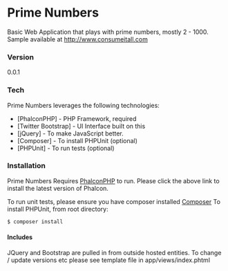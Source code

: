 # Prime Numbers

Basic Web Application that plays with prime numbers, mostly 2 - 1000.
Sample available at http://www.consumeitall.com

### Version
0.0.1

### Tech
Prime Numbers leverages the following technologies: 
* [PhalconPHP] - PHP Framework, required 
* [Twitter Bootstrap] - UI Interface built on this 
* [jQuery] - To make JavaScript better. 
* [Composer] - To install PHPUnit (optional) 
* [PHPUnit] - To run tests (optional)

### Installation

Prime Numbers Requires [PhalconPHP](https://phalconphp.com/) to run. 
Please click the above link to install the latest version of Phalcon. 

To run unit tests, please ensure you have composer installed [Composer](https://getcomposer.org/) 
To install PHPUnit, from root directory: 

```sh
$ composer install 
```

#### Includes
JQuery and Bootstrap are pulled in from outside hosted entities. To change / update versions etc please see template file in app/views/index.phtml
